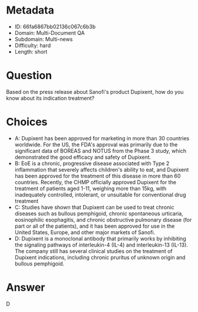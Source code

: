 # Metadata

- ID: 66fa6867bb02136c067c6b3b
- Domain: Multi-Document QA
- Subdomain: Multi-news
- Difficulty: hard
- Length: short

# Question

Based on the press release about Sanofi's product Dupixent, how do you know about its indication treatment?

# Choices

- A: Dupixent has been approved for marketing in more than 30 countries worldwide. For the US, the FDA's approval was primarily due to the significant data of BOREAS and NOTUS from the Phase 3 study, which demonstrated the good efficacy and safety of Dupixent.
- B: EoE is a chronic, progressive disease associated with Type 2 inflammation that severely affects children's ability to eat, and Dupixent has been approved for the treatment of this disease in more than 60 countries. Recently, the CHMP officially approved Dupixent for the treatment of patients aged 1-11, weighing more than 15kg, with inadequately controlled, intolerant, or unsuitable for conventional drug treatment
- C: Studies have shown that Dupixent can be used to treat chronic diseases such as bullous pemphigoid, chronic spontaneous urticaria, eosinophilic esophagitis, and chronic obstructive pulmonary disease (for part or all of the patients), and it has been approved for use in the United States, Europe, and other major markets of Sanofi.
- D: Dupixent is a monoclonal antibody that primarily works by inhibiting the signaling pathways of interleukin-4 (IL-4) and interleukin-13 (IL-13). The company still has several clinical studies on the treatment of Dupixent indications, including chronic pruritus of unknown origin and bullous pemphigoid.

# Answer

D
